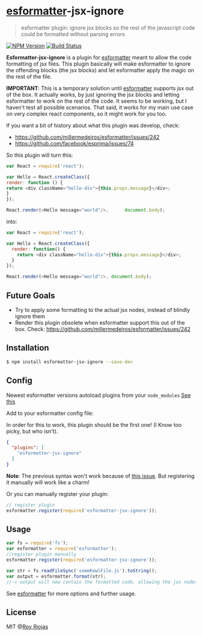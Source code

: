 # [esformatter](https://github.com/millermedeiros/esformatter)-jsx-ignore
> esformatter plugin: ignore jsx blocks so the rest of the javascript code could be formatted without parsing errors

[![NPM Version](http://img.shields.io/npm/v/esformatter-jsx-ignore.svg?style=flat)](https://npmjs.org/package/esformatter-jsx-ignore)
[![Build Status](http://img.shields.io/travis/royriojas/esformatter-jsx-ignore.svg?style=flat)](https://travis-ci.org/royriojas/esformatter-jsx-ignore)

**Esformatter-jsx-ignore** is a plugin for [esformatter](https://github.com/millermedeiros/esformatter) meant to allow the
code formatting of jsx files. This plugin basically will make esformatter to ignore the offending blocks (the jsx blocks)
and let esformatter apply the magic on the rest of the file.

**IMPORTANT**: This is a temporary solution until [esformatter](https://github.com/millermedeiros/esformatter) 
supports jsx out of the box. It actually works, by just ignoring the jsx blocks and letting esformatter to work on the 
rest of the code. It seems to be working, but I haven't test all possible scenarios. That said, it works for my main use case
on very complex react components, so it might work for you too.

If you want a bit of history about what this plugin was develop, check: 
- https://github.com/millermedeiros/esformatter/issues/242
- https://github.com/facebook/esprima/issues/74

So this plugin will turn this:
```js
var React = require('react');

var Hello = React.createClass({
render: function () {
return <div className="hello-div">{this.props.message}</div>;
}
});

React.render(<Hello message="world"/>,      document.body);
```

into:
```js
var React = require('react');

var Hello = React.createClass({
  render: function() {
    return <div className="hello-div">{this.props.message}</div>;
  }
});

React.render(<Hello message="world"/>, document.body);
```

## Future Goals

- Try to apply some formatting to the actual jsx nodes, instead of blindly ignore them
- Render this plugin obsolete when esformatter support this out of the box. Check: https://github.com/millermedeiros/esformatter/issues/242

## Installation

```sh
$ npm install esformatter-jsx-ignore --save-dev
```

## Config

Newest esformatter versions autoload plugins from your `node_modules` [See this](https://github.com/millermedeiros/esformatter#plugins)

Add to your esformatter config file:

In order for this to work, this plugin should be the first one! (I Know too picky, but who isn't).

```json
{
  "plugins": [
    "esformatter-jsx-ignore"
  ]
}
```
**Note**: The previous syntax won't work because of [this issue](https://github.com/millermedeiros/esformatter/issues/245). 
But registering it manually will work like a charm!

Or you can manually register your plugin:
```js
// register plugin
esformatter.register(require('esformatter-jsx-ignore'));
```

## Usage

```js
var fs = require('fs');
var esformatter = require('esformatter');
//register plugin manually
esformatter.register(require('esformatter-jsx-ignore'));

var str = fs.readFileSync('someKewlFile.js').toString();
var output = esformatter.format(str);
//-> output will now contain the formatted code, allowing the jsx nodes to happily pass.
```

See [esformatter](https://github.com/millermedeiros/esformatter) for more options and further usage.

## License

MIT @[Roy Riojas](http://royriojas.com)